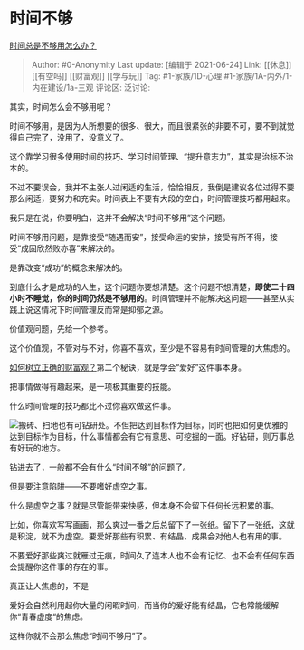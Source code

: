 # 时间不够
[时间总是不够用怎么办？](https://www.zhihu.com/question/430513997/answer/1591066367)

> Author: #0-Anonymity
> Last update: [编辑于 2021-06-24]
> Link: [[休息]] [[有空吗]] [[财富观]] [[学与玩]]
> Tag: #1-家族/1D-心理 #1-家族/1A-内外/1-内在建设/1a-三观
> 评论区:
> 泛讨论:

其实，时间怎么会不够用呢？

时间不够用，是因为人所想要的很多、很大，而且很紧张的非要不可，要不到就觉得自己完了，没用了，没意义了。

这个靠学习很多使用时间的技巧、学习时间管理、“提升意志力”，其实是治标不治本的。

不过不要误会，我并不主张人过闲适的生活，恰恰相反，我倒是建议各位过得不要那么闲适，要努力和充实。时间表上不要有大段的空白，时间管理技巧都用起来。

我只是在说，你要明白，这并不会解决“时间不够用”这个问题。

时间不够用问题，是靠接受“随遇而安”，接受命运的安排，接受有所不得，接受“成固欣然败亦喜”来解决的。

是靠改变“成功”的概念来解决的。

到底什么才是成功的人生，这个问题你要想清楚。这个问题不想清楚，**即使二十四小时不睡觉，你的时间仍然是不够用的**。时间管理并不能解决这问题——甚至从实践上说这情况下时间管理反而常是抑郁之源。

价值观问题，先给一个参考。

这个价值观，不管对与不对，你喜不喜欢，至少是不容易有时间管理的大焦虑的。

[如何树立正确的财富观？](https://www.zhihu.com/question/314627020/answer/1193533378)第二个秘诀，就是学会“爱好”这件事本身。

把事情做得有趣起来，是一项极其重要的技能。

什么时间管理的技巧都比不过你喜欢做这件事。

![](https://pic1.zhimg.com/50/v2-f1ce6a1371613e7695becedf2abf8f14_hd.jpg?source=1940ef5c)搬砖、扫地也有可钻研处。不但把达到目标作为目标，同时也把如何更优雅的达到目标作为目标，什么事情都会有它有意思、可挖掘的一面。好钻研，则万事总有好玩的地方。

钻进去了，一般都不会有什么“时间不够”的问题了。

但是要注意陷阱——不要嗜好虚空之事。

什么是虚空之事？就是尽管能带来快感，但本身不会留下任何长远积累的事。

比如，你喜欢写写画画，那么爽过一番之后总留下了一张纸。留下了一张纸，这就是积淀，就不为虚空。要爱好那些有积累、有结晶、成果会对他人也有用的事。

不要爱好那些爽过就雁过无痕，时间久了连本人也不会有记忆、也不会有任何东西会提醒你这件事的存在的事。

真正让人焦虑的，不是

爱好会自然利用起你大量的闲暇时间，而当你的爱好能有结晶，它也常能缓解你“青春虚度“的焦虑。

这样你就不会那么焦虑“时间不够用”了。

